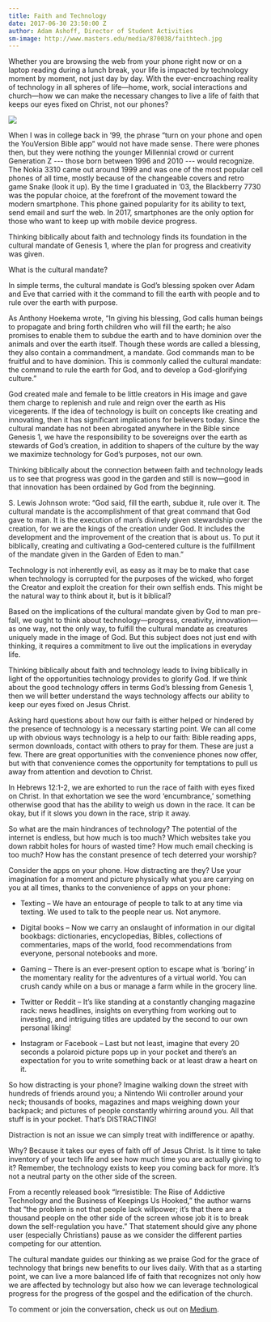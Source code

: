 ```yaml
---
title: Faith and Technology
date: 2017-06-30 23:50:00 Z
author: Adam Ashoff, Director of Student Activities
sm-image: http://www.masters.edu/media/870038/faithtech.jpg
---
```


Whether you are browsing the web from your phone right now or on a laptop reading during a lunch break, your life is impacted by technology moment by moment, not just day by day. With the ever-encroaching reality of technology in all spheres of life—home, work, social interactions and church—how we can make the necessary changes to live a life of faith that keeps our eyes fixed on Christ, not our phones?

![](http://www.masters.edu/media/870038/faithtech.jpg?width=500&height=320)

When I was in college back in ’99, the phrase “turn on your phone and open the YouVersion Bible app” would not have made sense. There were phones then, but they were nothing the younger Millennial crowd or current Generation Z --- those born between 1996 and 2010 --- would recognize. The Nokia 3310 came out around 1999 and was one of the most popular cell phones of all time, mostly because of the changeable covers and retro game Snake (look it up). By the time I graduated in ’03, the Blackberry 7730 was the popular choice, at the forefront of the movement toward the modern smartphone. This phone gained popularity for its ability to text, send email and surf the web. In 2017, smartphones are the only option for those who want to keep up with mobile device progress.

Thinking biblically about faith and technology finds its foundation in the cultural mandate of Genesis 1, where the plan for progress and creativity was given.

What is the cultural mandate?

In simple terms, the cultural mandate is God’s blessing spoken over Adam and Eve that carried with it the command to fill the earth with people and to rule over the earth with purpose.

As Anthony Hoekema wrote, “In giving his blessing, God calls human beings to propagate and bring forth children who will fill the earth; he also promises to enable them to subdue the earth and to have dominion over the animals and over the earth itself. Though these words are called a blessing, they also contain a commandment, a mandate. God commands man to be fruitful and to have dominion. This is commonly called the cultural mandate: the command to rule the earth for God, and to develop a God-glorifying culture.”

God created male and female to be little creators in His image and gave them charge to replenish and rule and reign over the earth as His vicegerents. If the idea of technology is built on concepts like creating and innovating, then it has significant implications for believers today. Since the cultural mandate has not been abrogated anywhere in the Bible since Genesis 1, we have the responsibility to be sovereigns over the earth as stewards of God’s creation, in addition to shapers of the culture by the way we maximize technology for God’s purposes, not our own.

Thinking biblically about the connection between faith and technology leads us to see that progress was good in the garden and still is now—good in that innovation has been ordained by God from the beginning.

S. Lewis Johnson wrote: “God said, fill the earth, subdue it, rule over it. The cultural mandate is the accomplishment of that great command that God gave to man. It is the execution of man’s divinely given stewardship over the creation, for we are the kings of the creation under God. It includes the development and the improvement of the creation that is about us. To put it biblically, creating and cultivating a God-centered culture is the fulfillment of the mandate given in the Garden of Eden to man.”

Technology is not inherently evil, as easy as it may be to make that case when technology is corrupted for the purposes of the wicked, who forget the Creator and exploit the creation for their own selfish ends. This might be the natural way to think about it, but is it biblical?

Based on the implications of the cultural mandate given by God to man pre-fall, we ought to think about technology—progress, creativity, innovation—as one way, not the only way, to fulfill the cultural mandate as creatures uniquely made in the image of God. But this subject does not just end with thinking, it requires a commitment to live out the implications in everyday life.

Thinking biblically about faith and technology leads to living biblically in light of the opportunities technology provides to glorify God. If we think about the good technology offers in terms God’s blessing from Genesis 1, then we will better understand the ways technology affects our ability to keep our eyes fixed on Jesus Christ.

Asking hard questions about how our faith is either helped or hindered by the presence of technology is a necessary starting point. We can all come up with obvious ways technology is a help to our faith: Bible reading apps, sermon downloads, contact with others to pray for them. These are just a few. There are great opportunities with the convenience phones now offer, but with that convenience comes the opportunity for temptations to pull us away from attention and devotion to Christ.

In Hebrews 12:1-2, we are exhorted to run the race of faith with eyes fixed on Christ. In that exhortation we see the word ‘encumbrance,’ something otherwise good that has the ability to weigh us down in the race. It can be okay, but if it slows you down in the race, strip it away.

So what are the main hindrances of technology? The potential of the internet is endless, but how much is too much? Which websites take you down rabbit holes for hours of wasted time? How much email checking is too much? How has the constant presence of tech deterred your worship?

Consider the apps on your phone. How distracting are they? Use your imagination for a moment and picture physically what you are carrying on you at all times, thanks to the convenience of apps on your phone:

* Texting – We have an entourage of people to talk to at any time via texting. We used to talk to the people near us. Not anymore.

* Digital books – Now we carry an onslaught of information in our digital bookbags: dictionaries, encyclopedias, Bibles, collections of commentaries, maps of the world, food recommendations from everyone, personal notebooks and more.

* Gaming – There is an ever-present option to escape what is ‘boring’ in the momentary reality for the adventures of a virtual world. You can crush candy while on a bus or manage a farm while in the grocery line.

* Twitter or Reddit – It’s like standing at a constantly changing magazine rack: news headlines, insights on everything from working out to investing, and intriguing titles are updated by the second to our own personal liking!

* Instagram or Facebook – Last but not least, imagine that every 20 seconds a polaroid picture pops up in your pocket and there’s an expectation for you to write something back or at least draw a heart on it.

So how distracting is your phone? Imagine walking down the street with hundreds of friends around you; a Nintendo Wii controller around your neck; thousands of books, magazines and maps weighing down your backpack; and pictures of people constantly whirring around you. All that stuff is in your pocket. That’s DISTRACTING!

Distraction is not an issue we can simply treat with indifference or apathy.

Why? Because it takes our eyes of faith off of Jesus Christ. Is it time to take inventory of your tech life and see how much time you are actually giving to it? Remember, the technology exists to keep you coming back for more. It’s not a neutral party on the other side of the screen.

From a recently released book “Irresistible: The Rise of Addictive Technology and the Business of Keepings Us Hooked,” the author warns that “the problem is not that people lack willpower; it’s that there are a thousand people on the other side of the screen whose job it is to break down the self-regulation you have.” That statement should give any phone user (especially Christians) pause as we consider the different parties competing for our attention.

The cultural mandate guides our thinking as we praise God for the grace of technology that brings new benefits to our lives daily. With that as a starting point, we can live a more balanced life of faith that recognizes not only how we are affected by technology but also how we can leverage technological progress for the progress of the gospel and the edification of the church.

To comment or join the conversation, check us out on [Medium](https://medium.com/@mastersuniv/faith-technology-ad6c1a962492).
